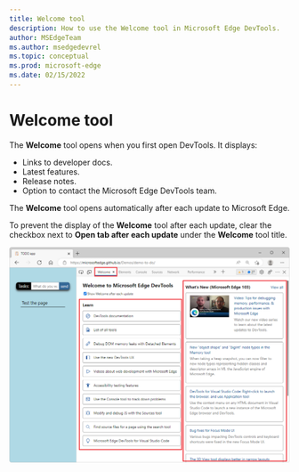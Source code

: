 ```yaml
---
title: Welcome tool
description: How to use the Welcome tool in Microsoft Edge DevTools.
author: MSEdgeTeam
ms.author: msedgedevrel
ms.topic: conceptual
ms.prod: microsoft-edge
ms.date: 02/15/2022
---
```

# Welcome tool

The **Welcome** tool opens when you first open DevTools.  It displays:

*  Links to developer docs.
*  Latest features.
*  Release notes.
*  Option to contact the Microsoft Edge DevTools team.

The **Welcome** tool opens automatically after each update to Microsoft Edge.

To prevent the display of the **Welcome** tool after each update, clear the checkbox next to **Open tab after each update** under the **Welcome** tool title.

![The Welcome tool in Microsoft Edge DevTools](../media/welcome-tool.png)
